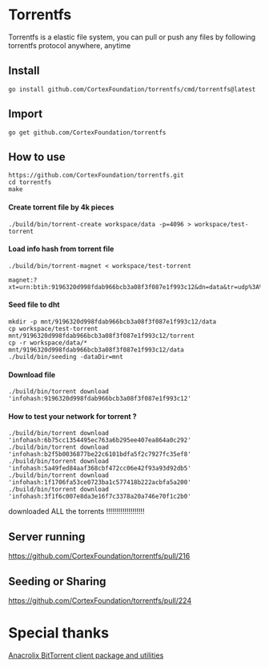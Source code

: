 # Torrentfs

Torrentfs is a elastic file system, you can pull or push any files by following torrentfs protocol anywhere, anytime

## Install
```
go install github.com/CortexFoundation/torrentfs/cmd/torrentfs@latest
```

## Import
```
go get github.com/CortexFoundation/torrentfs
```
## How to use
```
https://github.com/CortexFoundation/torrentfs.git
cd torrentfs
make
```
#### Create torrent file by 4k pieces
```
./build/bin/torrent-create workspace/data -p=4096 > workspace/test-torrent
```
#### Load info hash from torrent file
```
./build/bin/torrent-magnet < workspace/test-torrent
```
```
magnet:?xt=urn:btih:9196320d998fdab966bcb3a08f3f087e1f993c12&dn=data&tr=udp%3A%2F%2Ftracker.cortexlabs.ai%3A5008
```
#### Seed file to dht
```
mkdir -p mnt/9196320d998fdab966bcb3a08f3f087e1f993c12/data
cp workspace/test-torrent mnt/9196320d998fdab966bcb3a08f3f087e1f993c12/torrent
cp -r workspace/data/* mnt/9196320d998fdab966bcb3a08f3f087e1f993c12/data
./build/bin/seeding -dataDir=mnt
```
#### Download file
```
./build/bin/torrent download 'infohash:9196320d998fdab966bcb3a08f3f087e1f993c12'
```
#### How to test your network for torrent ?
```
./build/bin/torrent download 'infohash:6b75cc1354495ec763a6b295ee407ea864a0c292'
./build/bin/torrent download 'infohash:b2f5b0036877be22c6101bdfa5f2c7927fc35ef8'
./build/bin/torrent download 'infohash:5a49fed84aaf368cbf472cc06e42f93a93d92db5'
./build/bin/torrent download 'infohash:1f1706fa53ce0723ba1c577418b222acbfa5a200'
./build/bin/torrent download 'infohash:3f1f6c007e8da3e16f7c3378a20a746e70f1c2b0'
```
downloaded ALL the torrents !!!!!!!!!!!!!!!!!!!
## Server running
https://github.com/CortexFoundation/torrentfs/pull/216
## Seeding or Sharing
https://github.com/CortexFoundation/torrentfs/pull/224
# Special thanks

[Anacrolix BitTorrent client package and utilities](https://github.com/anacrolix/torrent)
